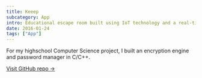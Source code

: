 ```yaml
---
title: Keeep
subcategory: App
intro: Educational escape room built using IoT technology and a real-time database with IBM for a module project in April 2018.
date: 2016-01-24
tags: ["App"]
---
```


For my highschool Computer Science project, I built an encryption engine and password manager in C/C++.

[Visit GitHub repo &rarr;](https://github.com/AnandChowdhary/keeep)